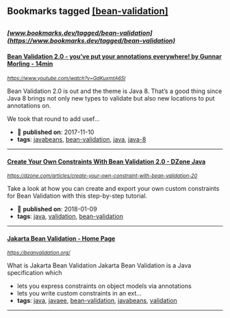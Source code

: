 ## Bookmarks tagged [[bean-validation]](https://www.bookmarks.dev/search?q=[bean-validation])

_<sup><sup>[www.bookmarks.dev/tagged/bean-validation](https://www.bookmarks.dev/tagged/bean-validation)</sup></sup>_
---
#### [Bean Validation 2.0 - you’ve put your annotations everywhere! by Gunnar Morling - 14min](https://www.youtube.com/watch?v=GdKuxmtA65I)
_<sup>https://www.youtube.com/watch?v=GdKuxmtA65I</sup>_

Bean Validation 2.0 is out and the theme is Java 8. That’s a good thing since Java 8 brings not only new types to validate but also new locations to put annotations on.

We took that round to add usef...
* :calendar: **published on**: 2017-11-10
* **tags**: [javabeans](../tagged/javabeans.md), [bean-validation](../tagged/bean-validation.md), [java](../tagged/java.md), [java-8](../tagged/java-8.md)
---
#### [Create Your Own Constraints With Bean Validation 2.0 - DZone Java](https://dzone.com/articles/create-your-own-constraint-with-bean-validation-20)
_<sup>https://dzone.com/articles/create-your-own-constraint-with-bean-validation-20</sup>_

Take a look at how you can create and export your own custom constraints for Bean Validation with this step-by-step tutorial.
* :calendar: **published on**: 2018-01-09
* **tags**: [java](../tagged/java.md), [validation](../tagged/validation.md), [bean-validation](../tagged/bean-validation.md)
---
#### [Jakarta Bean Validation - Home Page](https://beanvalidation.org/)
_<sup>https://beanvalidation.org/</sup>_

What is Jakarta Bean Validation
Jakarta Bean Validation is a Java specification which
* lets you express constraints on object models via annotations
* lets you write custom constraints in an ext...
* **tags**: [java](../tagged/java.md), [javaee](../tagged/javaee.md), [bean-validation](../tagged/bean-validation.md), [javabeans](../tagged/javabeans.md), [validation](../tagged/validation.md)
---
